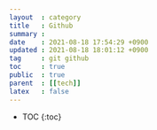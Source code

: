 ```yaml
---
layout  : category
title   : Github
summary : 
date    : 2021-08-18 17:54:29 +0900
updated : 2021-08-18 18:01:12 +0900
tag     : git github
toc     : true
public  : true
parent  : [[tech]]
latex   : false
---
```

* TOC
{:toc}

